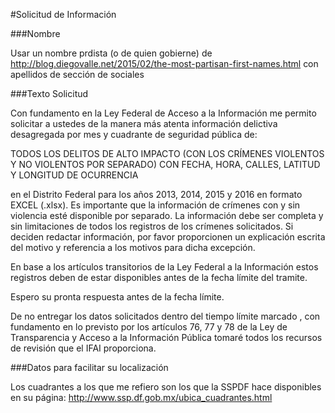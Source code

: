 #Solicitud de Información

###Nombre

Usar un nombre prdista (o de quien gobierne) de http://blog.diegovalle.net/2015/02/the-most-partisan-first-names.html con apellidos de sección de sociales


###Texto Solicitud

Con fundamento en la Ley Federal de Acceso a la Información me permito solicitar a ustedes de la manera más atenta información delictiva desagregada por mes y cuadrante de seguridad pública de:

TODOS LOS DELITOS DE ALTO IMPACTO (CON LOS CRÍMENES VIOLENTOS Y NO VIOLENTOS POR SEPARADO) CON FECHA, HORA, CALLES, LATITUD Y LONGITUD DE OCURRENCIA 

en el Distrito Federal para los años 2013, 2014, 2015 y 2016 en formato EXCEL (.xlsx). Es importante que la información de crímenes con y sin violencia esté disponible por separado. La información debe ser completa y sin limitaciones de todos los registros de los crímenes solicitados. Si deciden redactar información, por favor proporcionen un explicación escrita del motivo y referencia a los motivos para dicha excepción.

En base a los artículos transitorios de la Ley Federal a la Información estos registros deben de estar disponibles antes de la fecha límite del tramite.

Espero su pronta respuesta antes de la fecha límite.

De no entregar los datos solicitados dentro del tiempo límite marcado , con fundamento en lo previsto por los artículos 76, 77 y 78 de la Ley de Transparencia y Acceso a la Información Pública tomaré todos los recursos de revisión que el IFAI proporciona.

###Datos para facilitar su localización

Los cuadrantes a los que me refiero son los que la SSPDF hace disponibles en su página:
http://www.ssp.df.gob.mx/ubica_cuadrantes.html
